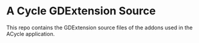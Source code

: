 # A Cycle GDExtension Source

This repo contains the GDExtension source files of the addons used in the ACycle application.
